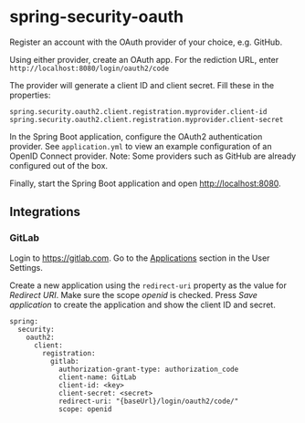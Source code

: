 # spring-security-oauth

Register an account with the OAuth provider of your choice, e.g. GitHub.

Using either provider, create an OAuth app. For the rediction URL, enter `http://localhost:8080/login/oauth2/code`

The provider will generate a client ID and client secret. Fill these in the properties:

```
spring.security.oauth2.client.registration.myprovider.client-id
spring.security.oauth2.client.registration.myprovider.client-secret
```

In the Spring Boot application, configure the OAuth2 authentication provider. See `application.yml` to view an example configuration of an OpenID Connect provider. Note: Some providers such as GitHub are already configured out of the box.

Finally, start the Spring Boot application and open <http://localhost:8080>.

## Integrations

### GitLab

Login to <https://gitlab.com>. Go to the [Applications]( https://gitlab.com/profile/applications) section in the User Settings.

Create a new application using the `redirect-uri` property as the value for _Redirect URI_. Make sure the scope
_openid_ is checked. Press _Save application_ to create the application and show the client ID and secret.

```
spring:
  security:
    oauth2:
      client:
        registration:
          gitlab:
            authorization-grant-type: authorization_code
            client-name: GitLab
            client-id: <key>
            client-secret: <secret>
            redirect-uri: "{baseUrl}/login/oauth2/code/"
            scope: openid
```

